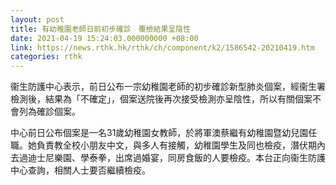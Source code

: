 ```yaml
---
layout: post
title: 有幼稚園老師日前初步確診　覆檢結果呈陰性
date: 2021-04-19 15:24:03.000000000 +08:00
link: https://news.rthk.hk/rthk/ch/component/k2/1586542-20210419.htm
categories: rthk
---
```


衞生防護中心表示，前日公布一宗幼稚園老師的初步確診新型肺炎個案，經衞生署檢測後，結果為「不確定」，個案送院後再次接受檢測亦呈陰性，所以有關個案不會列為確診個案。

中心前日公布個案是一名31歲幼稚園女教師，於將軍澳蔡繼有幼稚園暨幼兒園任職。她負責教全校小朋友中文，與多人有接觸，幼稚園學生及同也檢疫，潛伏期內去過迪士尼樂園、學泰拳，出席過婚宴，同房食飯的人要檢疫。本台正向衞生防護中心查詢，相關人士要否繼續檢疫。
